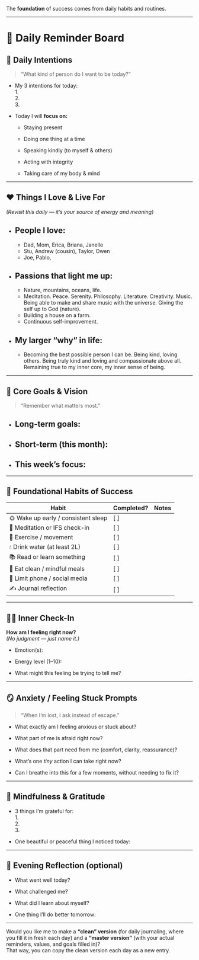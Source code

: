 
The **foundation** of success comes from daily habits and routines.

---

# 🌅 Daily Reminder Board

## 🧭 Daily Intentions

> “What kind of person do I want to be today?”

- My 3 intentions for today:  
    1.  
    2.  
    3.
    
- Today I will **focus on:**
    
    -  Staying present
        
    -  Doing one thing at a time
        
    -  Speaking kindly (to myself & others)
        
    -  Acting with integrity
        
    -  Taking care of my body & mind


---

## ❤️ Things I Love & Live For

_(Revisit this daily — it’s your source of energy and meaning)_

- ## People I love:
	- Dad, Mom, Erica, Briana, Janelle
	- Stu, Andrew (cousin), Taylor, Owen
	- Joe, Pablo, 
    
- ## Passions that light me up:
	- Nature, mountains, oceans, life.
	- Meditation. Peace. Serenity. Philosophy. Literature. Creativity. Music. Being able to make and share music with the universe. Giving the self up to God (nature).
	- Building a house on a farm. 
	- Continuous self-improvement.
    
- ## My larger “why” in life:
	- Becoming the best possible person I can be. Being kind, loving others. Being truly kind and loving and compassionate above all. Remaining true to my inner core, my inner sense of being. 
    

---

## 🎯 Core Goals & Vision

> “Remember what matters most.”

- ## Long-term goals:
    
- ## Short-term (this month):
    
- ## This week’s focus:
    

---

## 💪 Foundational Habits of Success

|Habit|Completed?|Notes|
|---|---|---|
|🌞 Wake up early / consistent sleep|[ ]||
|🧘 Meditation or IFS check-in|[ ]||
|🏃 Exercise / movement|[ ]||
|💧 Drink water (at least 2L)|[ ]||
|📚 Read or learn something|[ ]||
|🥗 Eat clean / mindful meals|[ ]||
|📵 Limit phone / social media|[ ]||
|✍️ Journal reflection|[ ]||

---

## 🧘‍♂️ Inner Check-In

**How am I feeling right now?**  
_(No judgment — just name it.)_

- Emotion(s):
    
- Energy level (1–10):
    
- What might this feeling be trying to tell me?
    

---

## 🪞 Anxiety / Feeling Stuck Prompts

> “When I’m lost, I ask instead of escape.”

- What exactly am I feeling anxious or stuck about?
    
- What part of me is afraid right now?
    
- What does that part need from me (comfort, clarity, reassurance)?
    
- What’s one _tiny_ action I can take right now?
    
- Can I breathe into this for a few moments, without needing to fix it?
    

---

## 🌿 Mindfulness & Gratitude

- 3 things I’m grateful for:  
    1.  
    2.  
    3.
    
- One beautiful or peaceful thing I noticed today:
    

---

## 🌙 Evening Reflection (optional)

- What went well today?
    
- What challenged me?
    
- What did I learn about myself?
    
- One thing I’ll do better tomorrow:
    

---

Would you like me to make a **“clean” version** (for daily journaling, where you fill it in fresh each day) and a **“master version”** (with your actual reminders, values, and goals filled in)?  
That way, you can copy the clean version each day as a new entry.